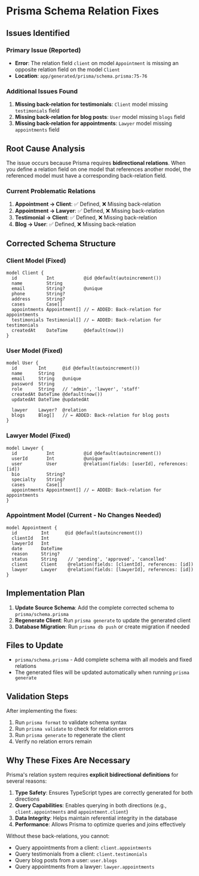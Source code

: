 # Prisma Schema Relation Fixes

## Issues Identified

### Primary Issue (Reported)
- **Error**: The relation field `client` on model `Appointment` is missing an opposite relation field on the model `Client`
- **Location**: `app/generated/prisma/schema.prisma:75-76`

### Additional Issues Found
1. **Missing back-relation for testimonials**: `Client` model missing `testimonials` field
2. **Missing back-relation for blog posts**: `User` model missing `blogs` field  
3. **Missing back-relation for appointments**: `Lawyer` model missing `appointments` field

## Root Cause Analysis

The issue occurs because Prisma requires **bidirectional relations**. When you define a relation field on one model that references another model, the referenced model must have a corresponding back-relation field.

### Current Problematic Relations

1. **Appointment → Client**: ✅ Defined, ❌ Missing back-relation
2. **Appointment → Lawyer**: ✅ Defined, ❌ Missing back-relation  
3. **Testimonial → Client**: ✅ Defined, ❌ Missing back-relation
4. **Blog → User**: ✅ Defined, ❌ Missing back-relation

## Corrected Schema Structure

### Client Model (Fixed)
```prisma
model Client {
  id           Int           @id @default(autoincrement())
  name         String
  email        String?       @unique
  phone        String?
  address      String?
  cases        Case[]
  appointments Appointment[] // ← ADDED: Back-relation for appointments
  testimonials Testimonial[] // ← ADDED: Back-relation for testimonials
  createdAt    DateTime      @default(now())
}
```

### User Model (Fixed)
```prisma
model User {
  id        Int      @id @default(autoincrement())
  name      String
  email     String   @unique
  password  String
  role      String   // 'admin', 'lawyer', 'staff'
  createdAt DateTime @default(now())
  updatedAt DateTime @updatedAt
  
  lawyer    Lawyer?  @relation
  blogs     Blog[]   // ← ADDED: Back-relation for blog posts
}
```

### Lawyer Model (Fixed)
```prisma
model Lawyer {
  id           Int           @id @default(autoincrement())
  userId       Int           @unique
  user         User          @relation(fields: [userId], references: [id])
  bio          String?
  specialty    String?
  cases        Case[]
  appointments Appointment[] // ← ADDED: Back-relation for appointments
}
```

### Appointment Model (Current - No Changes Needed)
```prisma
model Appointment {
  id         Int      @id @default(autoincrement())
  clientId   Int
  lawyerId   Int
  date       DateTime
  reason     String?
  status     String    // 'pending', 'approved', 'cancelled'
  client     Client    @relation(fields: [clientId], references: [id])
  lawyer     Lawyer    @relation(fields: [lawyerId], references: [id])
}
```

## Implementation Plan

1. **Update Source Schema**: Add the complete corrected schema to `prisma/schema.prisma`
2. **Regenerate Client**: Run `prisma generate` to update the generated client
3. **Database Migration**: Run `prisma db push` or create migration if needed

## Files to Update

- `prisma/schema.prisma` - Add complete schema with all models and fixed relations
- The generated files will be updated automatically when running `prisma generate`

## Validation Steps

After implementing the fixes:
1. Run `prisma format` to validate schema syntax
2. Run `prisma validate` to check for relation errors
3. Run `prisma generate` to regenerate the client
4. Verify no relation errors remain

## Why These Fixes Are Necessary

Prisma's relation system requires **explicit bidirectional definitions** for several reasons:

1. **Type Safety**: Ensures TypeScript types are correctly generated for both directions
2. **Query Capabilities**: Enables querying in both directions (e.g., `client.appointments` and `appointment.client`)
3. **Data Integrity**: Helps maintain referential integrity in the database
4. **Performance**: Allows Prisma to optimize queries and joins effectively

Without these back-relations, you cannot:
- Query appointments from a client: `client.appointments`
- Query testimonials from a client: `client.testimonials`  
- Query blog posts from a user: `user.blogs`
- Query appointments from a lawyer: `lawyer.appointments`